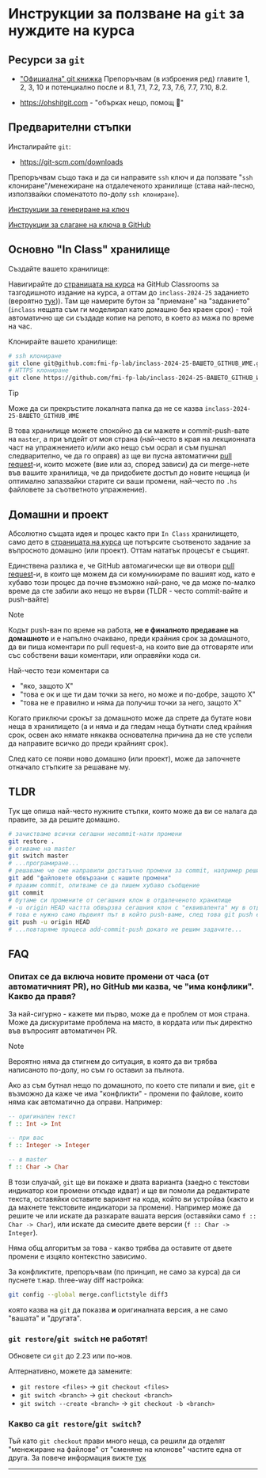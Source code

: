 # Инструкции за ползване на `git` за нуждите на курса

## Ресурси за `git`

- ["Официална" git книжка][git-book]
Препоръчвам (в изброения ред) главите 1, 2, 3, 10 и потенциално после и 8.1, 7.1, 7.2, 7.3, 7.6, 7.7, 7.10, 8.2.

- <https://ohshitgit.com> - "обърках нещо, помощ 🥺"

## Предварителни стъпки

Инсталирайте `git`:

* <https://git-scm.com/downloads>

Препоръчвам също така и да си направите `ssh` ключ и да ползвате "`ssh` клониране"/менежиране на отдалеченото хранилище (става най-лесно, използвайки споменатото по-долу `ssh клониране`).

[Инструкции за генериране на ключ][ssh-keygen]

[Инструкции за слагане на ключа в GitHub][github-ssh-add]

## Основно "In Class" хранилище

Създайте вашето хранилище:

Навигирайте до [страницата на курса][github-classrooms] на GitHub Classrooms за тазгодишното издание на курса, а оттам до `inclass-2024-25` заданието (вероятно [тук][github-classrooms-inclass])). Там ще намерите бутон за "приемане" на "заданието" (`inclass` нещата съм ги моделирал като домашно без краен срок) - той автоматично ще си създаде копие на репото, в което аз мажа по време на час.

Клонирайте вашето хранилище:

```sh
# ssh клониране
git clone git@github.com:fmi-fp-lab/inclass-2024-25-ВАШЕТО_GITHUB_ИМЕ.git
# HTTPS клониране
git clone https://github.com/fmi-fp-lab/inclass-2024-25-ВАШЕТО_GITHUB_ИМЕ.git
```

> [!TIP]
> Може да си прекръстите локалната папка да не се казва `inclass-2024-25-ВАШЕТО_GITHUB_ИМЕ`

В това хранилище можете спокойно да си мажете и commit-push-вате на `master`, а при ъпдейт от моя страна (най-често в края на лекционната част на упражнението и/или ако нещо съм осрал и съм пушнал следварително, че да го оправя) аз ще ви пусна автоматични [pull request][github-prs]-и, които можете (вие или аз, според зависи) да си merge-нете във вашите хранилища, че да придобиете достъп до новите нещица (и оптимално запазвайки старите си ваши промени, най-често по `.hs` файловете за съответното упражнение).

## Домашни и проект

Абсолютно същата идея и процес както при `In Class` хранилището, само дето в [страницата на курса][github-classrooms] ще потърсите съотвеното задание за въпросното домашно (или проект). Оттам нататък процесът е същият.

Единствена разлика е, че GitHub автомагически ще ви отвори [pull request][github-prs]-и, в които ще можем да си комуникираме по вашият код, като е хубаво този процес да почне възможно най-рано, че да може по-малко време да сте забили ако нещо не върви (TLDR - често commit-вайте и push-вайте)

> [!NOTE]
> Кодът push-ван по време на работа, **не е финалното предаване на домашното** и е напълно очаквано, преди крайния срок за домашното, да ви пиша коментари по pull request-а, на които вие да отговаряте или със собствени ваши коментари, или оправяйки кода си.

Най-често тези коментари са
* "яко, защото X"
* "това е ок и ще ти дам точки за него, но може и по-добре, защото X"
* "това не е правилно и няма да получиш точки за него, защото X"

Когато приключи срокът за домашното може да спрете да бутате нови неща в хранилището (а и няма и да гледам неща бутнати след крайния срок, освен ако нямате някаква основателна причина да не сте успели да направите всичко до преди крайният срок).

След като се появи ново домашно (или проект), може да започнете отначало стъпките за решаване му.

## TLDR

Тук ще опиша най-често нужните стъпки, които може да ви се налага да правите, за да решите домашно.

```sh
# зачистваме всички сегашни неcommit-нати промени
git restore .
# отиваме на master
git switch master
# ...програмиране...
# решаваме че сме направили достатъчно промени за commit, например решили сме една задача
git add "файловете обвързани с нашите промени"
# правим commit, опитваме се да пишем хубаво съобщение
git commit
# бутаме си промените от сегашния клон в отдалеченото хранилище
# -u origin HEAD частта обвързва сегашния клон с "еквивалента" му в отдалеченото хранилище
# това е нужно само първият път в който push-ваме, след това git push e достатъчно
git push -u origin HEAD
# ...повтаряме процеса add-commit-push докато не решим задачите...
```

## FAQ

### Опитах се да включа новите промени от часа (от автоматичният PR), но GitHub ми казва, че "има конфлики". Какво да правя?

За най-сигурно - кажете ми първо, може да е проблем от моя страна.
Може да дискуритаме проблема на място, в кордата или пък директно във въпросият автоматичен PR.

> [!NOTE]
> Вероятно няма да стигнем до ситуация, в която да ви трябва написаното по-долу, но съм го оставил за пълнота.

Ако аз съм бутнал нещо по домашното, по което сте пипали и вие, `git` е възможно да каже че има "конфликти" - промени по файлове, които няма как автоматично да оправи.
Например:

```haskell
-- оригинален текст
f :: Int -> Int

-- при вас
f :: Integer -> Integer

-- в master
f :: Char -> Char
```
В този слуачай, `git` ще ви покаже и двата варианта (заедно с текстови индикатор кои промени откъде идват) и ще ви помоли да
редактирате текста, оставяйки оставите вариант на кода, който ви устройва (както и да махнете текстовите индикатори за промени).
Например може да решите че или искате да разкарате вашата версия (оставяйки само `f :: Char -> Char`), или искате да смесите двете версии
(`f :: Char -> Integer`).

Няма общ алгоритъм за това - какво трябва да оставите от двете промени е изцяло контекстно зависимо.

За конфликтите, препоръчвам (по принцип, не само за курса) да си пуснете т.нар. three-way diff настройка:
```sh
git config --global merge.conflictstyle diff3
```
която казва на `git` да показва **и** оригиналната версия, а не само "вашата" и "другата".

### `git restore`/`git switch` не работят!

Обновете си `git` до 2.23 или по-нов.

Алтернативно, можете да замените:
* `git restore <files>` -> `git checkout <files>`
* `git switch <branch>` -> `git checkout <branch>`
* `git switch --create <branch>` -> `git checkout -b <branch>`

### Какво са `git restore`/`git switch`?

Тъй като `git checkout` прави много неща, са решили да отделят "менежиране на файлове" от "сменяне на клонове" частите една от друга.
За повече информация вижте [тук][git-switch]

---

[git-book]: https://git-scm.com/book/en/v2
[ssh-keygen]: https://docs.github.com/en/authentication/connecting-to-github-with-ssh/generating-a-new-ssh-key-and-adding-it-to-the-ssh-agent#generating-a-new-ssh-key
[github-ssh-add]: https://docs.github.com/en/authentication/connecting-to-github-with-ssh/adding-a-new-ssh-key-to-your-github-account
[github-classrooms]: https://classroom.github.com/classrooms/182299895-fmi-fp-lab-2024-25-classroom
[github-classrooms-inclass]: https://classroom.github.com/classrooms/182299895-fmi-fp-lab-2024-25-classroom/assignments/inclass-2024-25
[github-prs]: https://docs.github.com/en/pull-requests/collaborating-with-pull-requests/proposing-changes-to-your-work-with-pull-requests/about-pull-requests
[github-create-pr]: https://docs.github.com/en/pull-requests/collaborating-with-pull-requests/proposing-changes-to-your-work-with-pull-requests/creating-a-pull-request
[git-switch]: https://github.blog/2019-08-16-highlights-from-git-2-23/#experimental-alternatives-for-git-checkout
